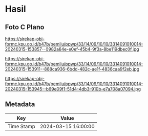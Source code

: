 # Hasil

## Foto C Plano

https://sirekap-obj-formc.kpu.go.id/b47b/pemilu/ppwp/33/14/09/10/10/3314091010014-20240315-153857--0982a84e-e0ef-45b4-9f3a-8be119dbec0f.jpg

https://sirekap-obj-formc.kpu.go.id/b47b/pemilu/ppwp/33/14/09/10/10/3314091010014-20240315-153911--888ca936-6bdd-482c-ae1f-4836caa9f2eb.jpg

https://sirekap-obj-formc.kpu.go.id/b47b/pemilu/ppwp/33/14/09/10/10/3314091010014-20240315-153945--b69e09f1-51d4-4db3-910b-e7a708a07094.jpg


## Metadata

| Key        | Value               |
| ---------- | ------------------- |
| Time Stamp | 2024-03-15 16:00:00 |



